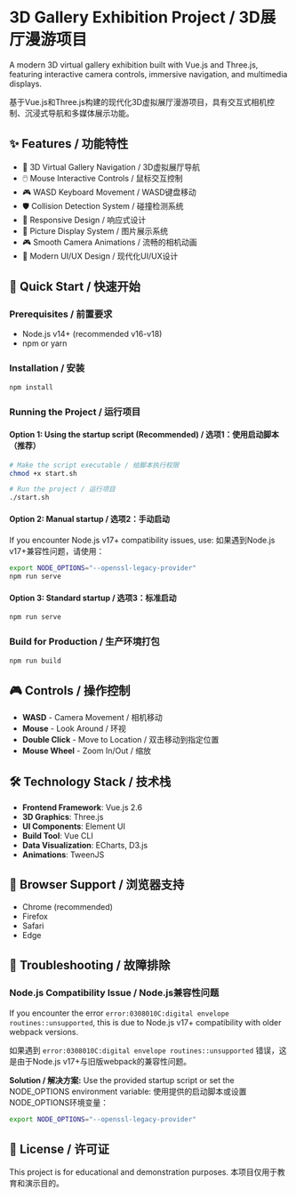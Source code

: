# 3D Gallery Exhibition Project / 3D展厅漫游项目

A modern 3D virtual gallery exhibition built with Vue.js and Three.js, featuring interactive camera controls, immersive navigation, and multimedia displays.

基于Vue.js和Three.js构建的现代化3D虚拟展厅漫游项目，具有交互式相机控制、沉浸式导航和多媒体展示功能。

## ✨ Features / 功能特性

- 🎨 3D Virtual Gallery Navigation / 3D虚拟展厅导航
- 🖱️ Mouse Interactive Controls / 鼠标交互控制
- 🎮 WASD Keyboard Movement / WASD键盘移动
- 🛡️ Collision Detection System / 碰撞检测系统
- 📱 Responsive Design / 响应式设计
- 🎯 Picture Display System / 图片展示系统
- 🎮 Smooth Camera Animations / 流畅的相机动画
- 🌟 Modern UI/UX Design / 现代化UI/UX设计

## 🚀 Quick Start / 快速开始

### Prerequisites / 前置要求

- Node.js v14+ (recommended v16-v18)
- npm or yarn

### Installation / 安装

```bash
npm install
```

### Running the Project / 运行项目

#### Option 1: Using the startup script (Recommended) / 选项1：使用启动脚本（推荐）

```bash
# Make the script executable / 给脚本执行权限
chmod +x start.sh

# Run the project / 运行项目
./start.sh
```

#### Option 2: Manual startup / 选项2：手动启动

If you encounter Node.js v17+ compatibility issues, use:
如果遇到Node.js v17+兼容性问题，请使用：

```bash
export NODE_OPTIONS="--openssl-legacy-provider"
npm run serve
```

#### Option 3: Standard startup / 选项3：标准启动

```bash
npm run serve
```

### Build for Production / 生产环境打包

```bash
npm run build
```

## 🎮 Controls / 操作控制

- **WASD** - Camera Movement / 相机移动
- **Mouse** - Look Around / 环视
- **Double Click** - Move to Location / 双击移动到指定位置
- **Mouse Wheel** - Zoom In/Out / 缩放

## 🛠️ Technology Stack / 技术栈

- **Frontend Framework**: Vue.js 2.6
- **3D Graphics**: Three.js
- **UI Components**: Element UI
- **Build Tool**: Vue CLI
- **Data Visualization**: ECharts, D3.js
- **Animations**: TweenJS

## 📱 Browser Support / 浏览器支持

- Chrome (recommended)
- Firefox
- Safari
- Edge

## 🔧 Troubleshooting / 故障排除

### Node.js Compatibility Issue / Node.js兼容性问题

If you encounter the error `error:0308010C:digital envelope routines::unsupported`, this is due to Node.js v17+ compatibility with older webpack versions.

如果遇到 `error:0308010C:digital envelope routines::unsupported` 错误，这是由于Node.js v17+与旧版webpack的兼容性问题。

**Solution / 解决方案:**
Use the provided startup script or set the NODE_OPTIONS environment variable:
使用提供的启动脚本或设置NODE_OPTIONS环境变量：

```bash
export NODE_OPTIONS="--openssl-legacy-provider"
```

## 📄 License / 许可证

This project is for educational and demonstration purposes.
本项目仅用于教育和演示目的。
